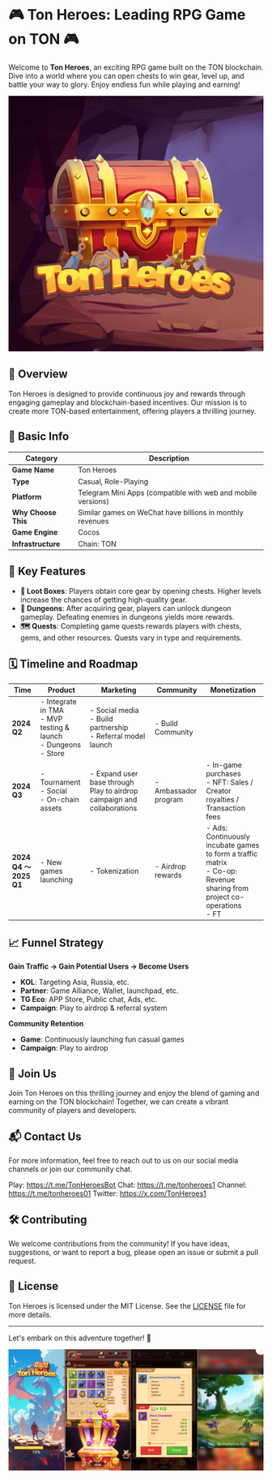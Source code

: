 # 🎮 Ton Heroes: Leading RPG Game on TON 🎮

Welcome to **Ton Heroes**, an exciting RPG game built on the TON blockchain. Dive into a world where you can open chests to win gear, level up, and battle your way to glory. Enjoy endless fun while playing and earning!

![Ton Heroes](https://github.com/OGenLab/Thero1/blob/main/ICON.jpg)

## 🚀 Overview

Ton Heroes is designed to provide continuous joy and rewards through engaging gameplay and blockchain-based incentives. Our mission is to create more TON-based entertainment, offering players a thrilling journey.

## 📜 Basic Info

| Category | Description |
|----------|-------------|
| **Game Name** | Ton Heroes |
| **Type** | Casual, Role-Playing |
| **Platform** | Telegram Mini Apps (compatible with web and mobile versions) |
| **Why Choose This** | Similar games on WeChat have billions in monthly revenues |
| **Game Engine** | Cocos |
| **Infrastructure** | Chain: TON |

## 🔑 Key Features

- **🎁 Loot Boxes**: Players obtain core gear by opening chests. Higher levels increase the chances of getting high-quality gear.
- **🏰 Dungeons**: After acquiring gear, players can unlock dungeon gameplay. Defeating enemies in dungeons yields more rewards.
- **🗺️ Quests**: Completing game quests rewards players with chests, gems, and other resources. Quests vary in type and requirements.

## 🗓️ Timeline and Roadmap

| Time | Product | Marketing | Community | Monetization |
|------|---------|-----------|-----------|--------------|
| **2024 Q2** | - Integrate in TMA<br>- MVP testing & launch<br>- Dungeons<br>- Store | - Social media<br>- Build partnership<br>- Referral model launch | - Build Community | |
| **2024 Q3** | - Tournament<br>- Social<br>- On-chain assets | - Expand user base through Play to airdrop campaign and collaborations | - Ambassador program | - In-game purchases<br>- NFT: Sales / Creator royalties / Transaction fees |
| **2024 Q4 ～2025 Q1** | - New games launching | - Tokenization | - Airdrop rewards | - Ads: Continuously incubate games to form a traffic matrix<br>- Co-op: Revenue sharing from project co-operations<br>- FT |

## 📈 Funnel Strategy

**Gain Traffic → Gain Potential Users → Become Users**

- **KOL**: Targeting Asia, Russia, etc.
- **Partner**: Game Alliance, Wallet, launchpad, etc.
- **TG Eco**: APP Store, Public chat, Ads, etc.
- **Campaign**: Play to airdrop & referral system

**Community Retention**

- **Game**: Continuously launching fun casual games
- **Campaign**: Play to airdrop

## 🌟 Join Us

Join Ton Heroes on this thrilling journey and enjoy the blend of gaming and earning on the TON blockchain! Together, we can create a vibrant community of players and developers.

## 📬 Contact Us

For more information, feel free to reach out to us on our social media channels or join our community chat.

Play: https://t.me/TonHeroesBot 
Chat: https://t.me/tonheroes1 
Channel: https://t.me/tonheroes01 
Twitter: https://x.com/TonHeroes1


## 🛠️ Contributing

We welcome contributions from the community! If you have ideas, suggestions, or want to report a bug, please open an issue or submit a pull request.

## 📄 License

Ton Heroes is licensed under the MIT License. See the [LICENSE](LICENSE) file for more details.

---

Let's embark on this adventure together! 🎉

![Ton Heroes](https://github.com/OGenLab/Thero1/blob/main/snapshot.png)

